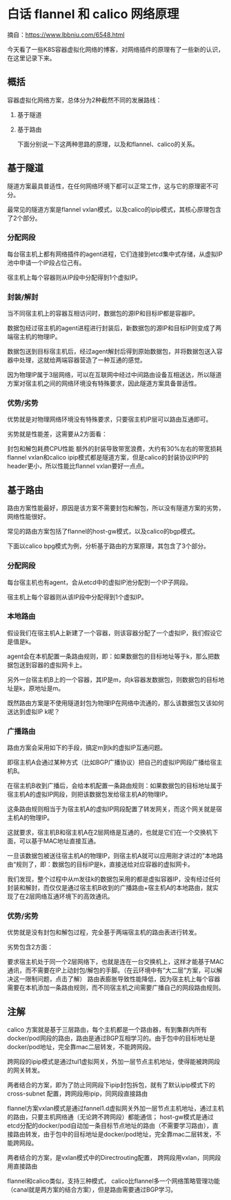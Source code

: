 # 白话 flannel 和 calico 网络原理

摘自：https://www.lbbniu.com/6548.html

今天看了一些K8S容器虚拟化网络的博客，对网络插件的原理有了一些新的认识，在这里记录下来。

## 概括

容器虚拟化网络方案，总体分为2种截然不同的发展路线：

1. 基于隧道

2. 基于路由

   

   下面分别说一下这两种思路的原理，以及和flannel、calico的关系。

## 基于隧道

隧道方案最具普适性，在任何网络环境下都可以正常工作，这与它的原理密不可分。

最常见的隧道方案是flannel vxlan模式，以及calico的ipip模式，其核心原理包含了2个部分。

### 分配网段

每台宿主机上都有网络插件的agent进程，它们连接到etcd集中式存储，从虚拟IP池中申请一个IP段占位己有。

宿主机上每个容器则从IP段中分配得到1个虚拟IP。

### 封装/解封

当不同宿主机上的容器互相访问时，数据包的源IP和目标IP都是容器IP。

数据包经过宿主机的agent进程进行封装后，新数据包的源IP和目标IP则变成了两端宿主机的物理IP。

数据包送到目标宿主机后，经过agent解封后得到原始数据包，并将数据包送入容器中处理，这就给两端容器营造了一种互通的感觉。

因为物理IP属于3层网络，可以在互联网中经过中间路由设备互相送达，所以隧道方案对宿主机之间的网络环境没有特殊要求，因此隧道方案具备普适性。

### 优势/劣势

优势就是对物理网络环境没有特殊要求，只要宿主机IP层可以路由互通即可。

劣势就是性能差，这需要从2方面看：

封包和解包耗费CPU性能
额外的封装导致带宽浪费，大约有30%左右的带宽损耗
flannel vxlan和calico ipip模式都是隧道方案，但是calico的封装协议IPIP的header更小，所以性能比flannel vxlan要好一点点。

## 基于路由

路由方案性能最好，原因是该方案不需要封包和解包，所以没有隧道方案的劣势，网络性能很好。

常见的路由方案包括了flannel的host-gw模式，以及calico的bgp模式。

下面以calico bpg模式为例，分析基于路由的方案原理，其包含了3个部分。

### 分配网段

每台宿主机也有agent，会从etcd中的虚拟IP池分配到一个IP子网段。

宿主机上每个容器则从该IP段中分配得到1个虚拟IP。

### 本地路由

假设我们在宿主机A上新建了一个容器，则该容器分配了一个虚拟IP，我们假设它是值是k。

agent会在本机配置一条路由规则，即：如果数据包的目标地址等于k，那么把数据包送到容器的虚拟网卡上。

另外一台宿主机B上的一个容器，其IP是m，向k容器发数据包，则数据包的目标地址是k，原地址是m。

既然路由方案是不使用隧道封包为物理IP在网络中流通的，那么该数据包又该如何送达到虚拟IP k呢？

### 广播路由

路由方案会采用如下的手段，搞定m到k的虚拟IP互通问题。

即宿主机A会通过某种方式（比如BGP广播协议）把自己的虚拟IP网段广播给宿主机B。

在宿主机B收到广播后，会给本机配置一条路由规则：如果数据包的目标地址属于宿主机A的虚拟IP网段，则把该数据包发给宿主机A的物理IP。

这条路由规则相当于为宿主机A的虚拟IP网段配置了转发网关，而这个网关就是宿主机A的物理IP。

这就要求，宿主机B和宿主机A在2层网络是互通的，也就是它们在一个交换机下面，可以基于MAC地址直接互通。

一旦该数据包被送往宿主机A的物理IP，则宿主机A就可以应用刚才讲过的”本地路由“规则了，即：数据包的目标IP是k，直接送给对应容器的虚拟网卡。

我们发现，整个过程中从m发往k的数据包采用的都是虚拟容器IP，没有经过任何封装和解封，而仅仅是通过宿主机B收到的广播路由+宿主机A的本地路由，就实现了在2层网络互通环境下的高效通讯。

### 优势/劣势

优势就是没有封包和解包过程，完全基于两端宿主机的路由表进行转发。

劣势包含2方面：

要求宿主机处于同一个2层网络下，也就是连在一台交换机上，这样才能基于MAC通讯，而不需要在IP上动封包/解包的手脚。（在云环境中有”大二层”方案，可以解决这一限制问题，点击了解）
路由表膨胀导致性能降低，因为宿主机上每个容器需要在本机添加一条路由规则，而不同宿主机之间需要广播自己的网段路由规则。



## 注解

calico 方案就是基于三层路由，每个主机都是一个路由器，有到集群内所有docker/pod网段的路由，路由是通过BGP互相学习的。由于包中的目标地址是docker/pod地址，完全靠mac二层转发，不能跨网段。

 跨网段的ipip模式是通过tul1虚拟网关，外加一层节点主机地址，使得能被跨网段的网关转发。

两者结合的方案，即为了防止同网段下ipip封包拆包，就有了默认ipip模式下的 cross-subnet 配置，跨网段用ipip，同网段直接路由



flannel方案vxlan模式是通过fannel1.d虚拟网关外加一层节点主机地址，通过主机的路由，只要主机网络通（无论跨不跨网段）都能通信； host-gw模式是通过etcd分配的docker/pod自动加一条目标节点地址的路由（不需要学习路由），直接路由转发，由于包中的目标地址是docker/pod地址，完全靠mac二层转发，不能跨网段。

两者结合的方案，是vxlan模式中的Directrouting配置， 跨网段用vxlan，同网段用直接路由



flannel和calico类似，支持三种模式， calico比flannel多一个网络策略管理功能（canal就是两方案的结合方案），但是路由需要通过BGP学习。


